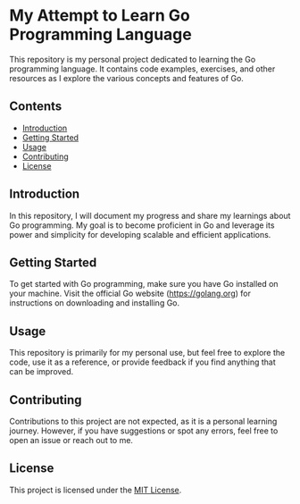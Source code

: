 # My Attempt to Learn Go Programming Language

This repository is my personal project dedicated to learning the Go programming language. It contains code examples, exercises, and other resources as I explore the various concepts and features of Go.

## Contents

- [Introduction](#introduction)
- [Getting Started](#getting-started)
- [Usage](#usage)
- [Contributing](#contributing)
- [License](#license)

## Introduction

In this repository, I will document my progress and share my learnings about Go programming. My goal is to become proficient in Go and leverage its power and simplicity for developing scalable and efficient applications.

## Getting Started

To get started with Go programming, make sure you have Go installed on your machine. Visit the official Go website (https://golang.org) for instructions on downloading and installing Go.

## Usage

This repository is primarily for my personal use, but feel free to explore the code, use it as a reference, or provide feedback if you find anything that can be improved.

## Contributing

Contributions to this project are not expected, as it is a personal learning journey. However, if you have suggestions or spot any errors, feel free to open an issue or reach out to me.

## License

This project is licensed under the [MIT License](LICENSE).
